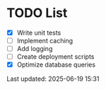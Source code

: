 # TODO List

- [x] Write unit tests
- [ ] Implement caching
- [ ] Add logging
- [ ] Create deployment scripts
- [x] Optimize database queries

Last updated: 2025-06-19 15:31
